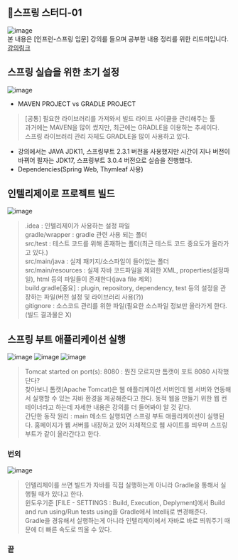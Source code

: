 ## 🌱스프링 스터디-01
![image](https://user-images.githubusercontent.com/96826443/225811726-d7639b0b-8d65-43c0-a5fe-5ee174763f12.png)  
본 내용은 [인프런-스프링 입문] 강의를 들으며 공부한 내용 정리를 위한 리드미입니다. [강의링크](https://www.inflearn.com/course/lecture?courseSlug=%EC%8A%A4%ED%94%84%EB%A7%81-%EC%9E%85%EB%AC%B8-%EC%8A%A4%ED%94%84%EB%A7%81%EB%B6%80%ED%8A%B8&unitId=48553&category=chatDetail)


## 스프링 실습을 위한 초기 설정
![image](https://user-images.githubusercontent.com/96826443/225812388-2584a766-3f7d-4e84-bbe6-c7eaae8db8cf.png)  

* MAVEN PROJECT vs GRADLE PROJECT  
> [공통] 필요한 라이브러리를 가져와서 빌드 라이프 사이클을 관리해주는 툴  
> 과거에는 MAVEN을 많이 썼지만, 최근에는 GRADLE을 이용하는 추세이다.  
> 스프링 라이브러리 관리 자체도 GRADLE을 많이 사용하고 있다.  


* 강의에서는 JAVA JDK11, 스프링부트 2.3.1 버전을 사용했지만 시간이 지나 버전이 바뀌어 필자는 JDK17, 스프링부트 3.0.4 버전으로 실습을 진행했다.  
* Dependencies(Spring Web, Thymleaf 사용)  

## 인텔리제이로 프로젝트 빌드
![image](https://user-images.githubusercontent.com/96826443/225813112-092018bb-5cbd-45b4-90ba-4d1cf9b630db.png)

> .idea : 인텔리제이가 사용하는 설정 파일  
> gradle/wrapper : gradle 관련 사용 되는 폴더  
> src/test : 테스트 코드를 위해 존재하는 폴더(최근 테스트 코드 중요도가 올라가고 있다.)  
> src/main/java : 실제 패키지/소스파일이 들어있는 폴더  
> src/main/resources : 실제 자바 코드파일을 제외한 XML, properties(설정파일), html 등의 파일들이 존재한다(java file 제외)  
> build.gradle[중요] : plugin, repository, dependency, test 등의 설정을 관장하는 파일(버전 설정 및 라이브러리 사용(?))  
> gitignore : 소스코드 관리를 위한 파일(필요한 소스파일 정보만 올라가게 한다.(빌드 결과물은 X)  
 
 ## 스프링 부트 애플리케이션 실행
 ![image](https://user-images.githubusercontent.com/96826443/225814391-abe50947-4353-47ad-bbf6-14343f60cb8e.png)
![image](https://user-images.githubusercontent.com/96826443/225814492-6c4514d0-b11f-4837-a8b2-0300257b4eaa.png)
![image](https://user-images.githubusercontent.com/96826443/225814563-611ee64a-5dc2-4048-a3f2-e3c1abf42964.png)

> Tomcat started on port(s): 8080 : 뭔진 모르지만 톰캣이 포트 8080 시작했단다?  
> 찾아보니 톰캣(Apache Tomcat)은 웹 애플리케이션 서버인데 웹 서버와 연동해서 실행할 수 있는 자바 환경을 제공해준다고 한다. 동적 웹을 만들기 위한 웹 컨테이너라고 하는데 자세한 내용은 강의를 더 들어봐야 알 것 같다.  
> 간단한 동작 원리 : main 메소드 실행되면 스프링 부트 애플리케이션이 실행된다. 홈페이지가 웹 서버를 내장하고 있어 자체적으로 웹 사이트를 띄우며 스프링부트가 같이 올라간다고 한다.  


### 번외
![image](https://user-images.githubusercontent.com/96826443/225815807-9b1cf582-0caf-4f62-9456-81772a653e3a.png)

> 인텔리제이를 쓰면 빌드가 자바를 직접 실행하는게 아니라 Gradle을 통해서 실행될 때가 있다고 한다.  
> 윈도우기준 [FILE - SETTINGS : Build, Execution, Deplyment]에서 Build and run using/Run tests using을 Gradle에서 Intellij로 변경해준다.  
> Gradle을 경유해서 실행하는게 아니라 인텔리제이에서 자바로 바로 띄워주기 때문에 더 빠른 속도로 띄울 수 있다.

### 끝
